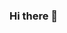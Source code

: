 ### Hi there 👋

<!--
**Krompir12/Krompir12** is a ✨ _special_ ✨ repository because its `README.md` (this file) appears on your GitHub profile.

Here are some ideas to get you started:

- 🔭 I’m currently working on ...
- 🌱 I’m currently learning ...
- 👯 I’m looking to collaborate on ...
- 🤔 I’m looking for help with ...
- 💬 Ask me about ...
- 📫 How to reach me: ...
- 😄 Pronouns: ...
- ⚡ Fun fact: ...
-->
<div id="stat" align="center">
    <img src="http://github-profile-summary-cards.vercel.app/api/cards/profile-details?username=Krompir12&theme=github_dark" alt=""/>
    <img src="http://github-profile-summary-cards.vercel.app/api/cards/stats?username=Krompir12&theme=github_dark" alt=""/>
     <img src="http://github-profile-summary-cards.vercel.app/api/cards/most-commit-language?username=Krompir12&theme=github_dark" alt=""/>
</div>
